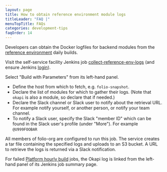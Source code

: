 ```yaml
---
layout: page
title: How to obtain reference environment module logs
titleLeader: "FAQ |"
menuTopTitle: FAQs
categories: development-tips
faqOrder: 14
---
```


Developers can obtain the Docker logfiles for backend modules from the [reference environment](/guides/automation/#reference-environments) daily builds.

Visit the self-service facility Jenkins job [collect-reference-env-logs](https://jenkins-aws.indexdata.com/job/Automation/job/collect-reference-env-logs/) (and ensure Jenkins [login](/guides/automation/#jenkins)).

Select "Build with Parameters" from its left-hand panel.

* Define the host from which to fetch, e.g. `folio-snapshot`.
* Declare the list of modules for which to gather their logs.
  (Note that `okapi` is also a module, so declare that if needed.)
* Declare the Slack channel or Slack user to notify about the retrieval URL.
For example notify yourself, or another person, or notify your team channel.
* To notify a Slack user, specify the Slack "member ID" which can be found in the Slack user's profile (under "More"). For example `@U999FOOBAR`

All members of folio-org are configured to run this job. The service creates a tar file containing the specified logs and uploads to an S3 bucket. A URL to retrieve the logs is returned via a Slack notification.

For failed [Platform hourly build](/guides/automation/#platform-hourly-build) jobs, the Okapi log is linked from the left-hand panel of its Jenkins job summary page.

